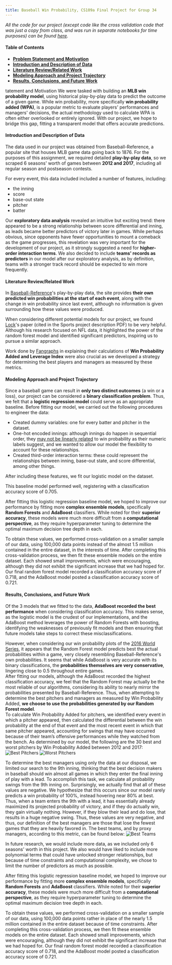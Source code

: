 ```yaml
---
title: Baseball Win Probability, CS109a Final Project for Group 34
---
```

_All the code for our project (except code like the cross validation code that was just a copy from class, and was run in separate notebooks for time purposes) can be found <a href='https://jdeschler.github.io/109final/final_project.html'>here</a>._

[TOC levels=1]: # "#### Table of Contents"
#### Table of Contents
- [**Problem Statement and Motivation**](#problem-statement-and-motivation)
- [**Introduction and Description of Data**](#introduction-and-description-of-data)
- [**Literature Review/Related Work**](#literature-review-related-work)
- [**Modeling Approach and Project Trajectory**](#modeling-approach-and-project-trajectory)
- [**Results, Conclusions, and Future Work**](#results-conclusions-and-future-work)

tatement and Motivation
We were tasked with building an **MLB win probability model**, using historical play-by-play data to predict the outcome of a given game.  While win probability, more specifically **win probability added (WPA)**, is a popular metric to evaluate players' performances and managers' decisions, the actual methodology used to calculate WPA is often either overlooked or entirely ignored.  With our project, we hope to bridge this gap, fitting a transparent model that offers accurate predictions.

#### Introduction and Description of Data
The data used in our project was obtained from Baseball-Reference, a popular site that houses MLB game data going back to 1876.  For the purposes of this assignment, we required detailed **play-by-play data**, so we scraped 6 seasons' worth of games between **2012 and 2017**, including all regular season and postseason contests.  

For every event, this data included included a number of features, including:

* the inning
* score
* base-out state
* pitcher
* batter

Our **exploratory data analysis** revealed an intuitive but exciting trend: there appeared to be a strong relationship between score differential and inning, as leads became better predictors of victory later in games.  While perhaps obvious, since opponents have fewer opportunities to mount a comeback as the game progresses, this revelation was very important for the development of our project, as it strongly suggested a need for **higher-order interaction terms**.  We also decided to include **teams' records as predictors** in our model after our exploratory analysis, as by definition, teams with a stronger track record should be expected to win more frequently.

#### Literature Review/Related Work
In <a href='https://www.baseball-reference.com/boxes/ARI/ARI201704020.shtml'> Baseball-Reference</a>'s play-by-play data, the site provides **their own predicted win probabilities at the start of each event**, along with the change in win probability since last event, although no information is given surrounding how these values were produced.  

When considering different potential models for our project, we found <a href='http://homepage.divms.uiowa.edu/~dzimmer/sports-statistics/nettletonandlock.pdf'>Lock</a>'s paper (cited in the Sports project description PDF) to be very helpful.  Although his research focused on NFL data, it highlighted the power of the random forest model and identified significant predictors, inspiring us to pursue a similar approach.

Work done by <a href='https://www.fangraphs.com/library/misc/wpa/'>Fangraphs</a> in explaining their calculations of **Win Probability Added and Leverage Index** were also crucial as we developed a strategy for determining the best players and managers as measured by these metrics.

#### Modeling Approach and Project Trajectory
Since a baseball game can result in **only two distinct outcomes** (a win or a loss), our project can be considered a **binary classification problem**.  Thus, we felt that a **logistic regression model** could serve as an appropriate baseline.  Before fitting our model, we carried out the following procedures to engineer the data:

* Created dummy variables: one for every batter and pitcher in the dataset.  
* One-hot encoded innings:  although innings do happen in sequential order, they <a href='https://jdeschler.github.io/109final/EDA.html#inning-x-score-differential'>may not be linearly related</a> to win probability as their numeric labels suggest, and we wanted to allow our model the flexibility to account for these relationships. 
* Created third-order interaction terms: these could represent the relationships between inning, base-out state, and score differential, among other things.  

After including these features, we fit our logistic model on the dataset. 

This baseline model performed well, registering with a classification accuracy score of 0.705.

After fitting this logistic regression baseline model, we hoped to improve our performance by fitting more **complex ensemble models**, specifically **Random Forests** and **AdaBoost** classifiers.  While noted for their **superior accuracy**, these models were much more difficult from a **computational perspective**, as they require hyperparameter tuning to determine the optimal maximum decision tree depth in each.  

To obtain these values, we performed cross-validation on a smaller sample of our data, using 100,000 data points instead of the almost 1.5 million contained in the entire dataset, in the interests of time.  After completing this cross-validation process, we then fit these ensemble models on the entire dataset.  Each showed small improvements, which were encouraging, although they did not exhibit the significant increase that we had hoped for.  Our final random forest model recorded a classification accuracy score of 0.718, and the AdaBoost model posted a classification accuracy score of 0.721. 
 
#### Results, Conclusions, and Future Work 
Of the 3 models that we fitted to the data, **AdaBoost recorded the best performance** when considering classification accuracy.  This makes sense, as the logistic model is the crudest of our implementations, and the AdaBoost method leverages the power of Random Forests with boosting, identifying the weaknesses of previously fit models and then ensuring that future models take steps to correct these misclassifications.  

However, when considering our win probability plots of the <a href='https://jdeschler.github.io/109final/ws.html'>2016 World Series</a>, it appears that the Random Forest model predicts best the actual probabilities within a game, very closely resembling Baseball-Reference's own probabilities.  It seems that while AdaBoost is very accurate with its binary classifications, the **probabilities themselves are very conservative**, lingering close to 0.5 throughout entire games.  
After fitting our models, although the AdaBoost recorded the highest classification accuracy, we feel that the Random Forest may actually be the most reliable of our algorithms, considering its ability to nearly mirror the probabilities presented by Baseball-Reference.  Thus, when attempting to determine the best pitchers and managers as measured by Win Probability Added, **we choose to use the probabilities generated by our Random Forest model**.  
To calculate Win Probability Added for pitchers, we identified every event in which a pitcher appeared, then calculated the differential between the win probability at the end of that event and the most recent event in which that same pitcher appeared, accounting for swings that may have occurred because of their team’s offensive performances while they watched from the bench.  As determined by our model, the following are the 30 best and worst pitchers by Win Probability Added between 2012 and 2017:
![Best Pitchers](./images/top30pitchers.png)
![Worst Pitchers](./images/worst30pitchers.png)

To determine the best managers using only the data at our disposal, we limited our search to the 9th inning, thinking that the best decision makers in baseball should win almost all games in which they enter the final inning of play with a lead.  To accomplish this task, we calculate all probability swings from the 9th inning on.  Surprisingly, we actually find that all of these values are negative.  We hypothesize that this occurs since our model rarely predicts a win probability of 100%, instead hovering near 80% at best.  Thus, when a team enters the 9th with a lead, it has essentially already maximized its projected probability of victory, and if they do actually win, they gain virtually nothing.  However, if they blow their lead and do lose, that results in a huge negative swing.  Thus, these values are very negative, and thus, our definition of the best managers are those that lose the fewest games that they are heavily favored in.  The best teams, and by proxy managers, according to this metric, can be found below:
![Best Teams](./images/top15teams.png)
  
In future research, we would include more data, as we included only 6 seasons' worth in this project.  We also would have liked to include more polynomial terms that could have unlocked stronger relationships, but because of time constraints and computational complexity, we chose to limit the number of predictors as much as possible.        


After fitting this logistic regression baseline model, we hoped to improve our performance by fitting more **complex ensemble models**, specifically **Random Forests** and **AdaBoost** classifiers.  While noted for their **superior accuracy**, these models were much more difficult from a **computational perspective**, as they require hyperparameter tuning to determine the optimal maximum decision tree depth in each.  

To obtain these values, we performed cross-validation on a smaller sample of our data, using 100,000 data points rather in place of the nearly 1.5 million contained in the entire dataset because of time constraints.  After completing this cross-validation process, we then fit these ensemble models on the entire dataset.  Each showed small improvements, which were encouraging, although they did not exhibit the significant increase that we had hoped for.  Our final random forest model recorded a classification accuracy score of 0.718, and the AdaBoost model posted a classification accuracy score of 0.721.


